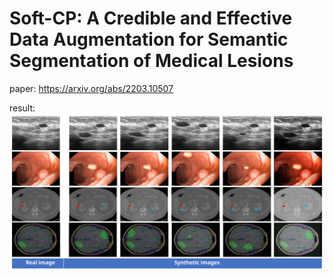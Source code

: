 # Soft-CP: A Credible and Effective Data Augmentation for Semantic Segmentation of Medical Lesions

paper: https://arxiv.org/abs/2203.10507

result:
![image](https://github.com/ApolloDPP/Soft-CP/blob/main/figure1.svg)
